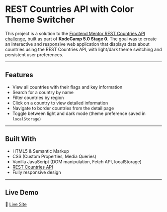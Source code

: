 # REST Countries API with Color Theme Switcher

This project is a solution to the [Frontend Mentor REST Countries API challenge](https://www.frontendmentor.io/challenges/rest-countries-api-with-color-theme-switcher-5cacc469fec04111f7b848ca), built as part of **KodeCamp 5.0 Stage 0**. The goal was to create an interactive and responsive web application that displays data about countries using the REST Countries API, with light/dark theme switching and persistent user preferences.

---

## Features

- View all countries with their flags and key information
- Search for a country by name
- Filter countries by region
- Click on a country to view detailed information
- Navigate to border countries from the detail page
- Toggle between light and dark mode (theme preference saved in `localStorage`)

---

## Built With

- HTML5 & Semantic Markup
- CSS (Custom Properties, Media Queries)
- Vanilla JavaScript (DOM manipulation, Fetch API, localStorage)
- [REST Countries API](https://restcountries.com/)
- Fully responsive design

---

## Live Demo

🔗 [Live Site](https://task-0-kode-camp-5-0.vercel.app/)
